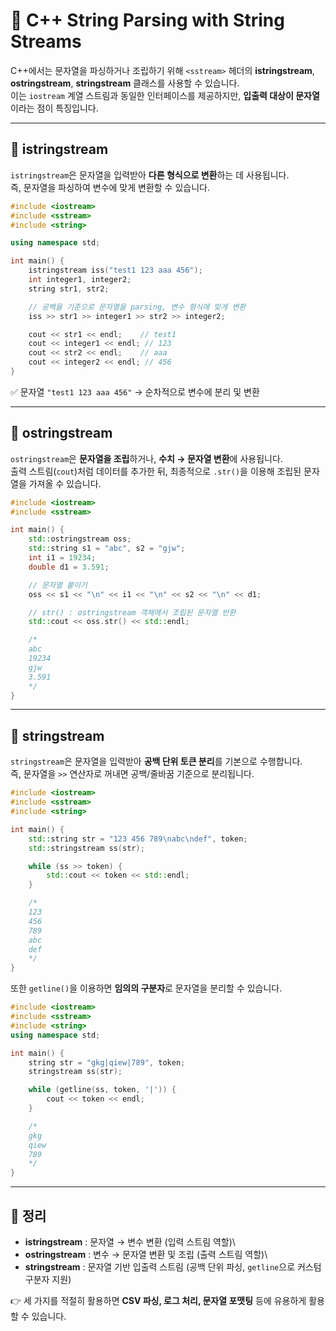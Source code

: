 # 📖 C++ String Parsing with String Streams

C++에서는 문자열을 파싱하거나 조립하기 위해 `<sstream>` 헤더의
**istringstream**, **ostringstream**, **stringstream** 클래스를 사용할
수 있습니다.\
이는 `iostream` 계열 스트림과 동일한 인터페이스를 제공하지만, **입출력
대상이 문자열**이라는 점이 특징입니다.

------------------------------------------------------------------------

## 🔹 istringstream

`istringstream`은 문자열을 입력받아 **다른 형식으로 변환**하는 데
사용됩니다.\
즉, 문자열을 파싱하여 변수에 맞게 변환할 수 있습니다.

``` cpp
#include <iostream>
#include <sstream>
#include <string>

using namespace std;

int main() {
    istringstream iss("test1 123 aaa 456");
    int integer1, integer2;
    string str1, str2;

    // 공백을 기준으로 문자열을 parsing, 변수 형식에 맞게 변환
    iss >> str1 >> integer1 >> str2 >> integer2;

    cout << str1 << endl;    // test1
    cout << integer1 << endl; // 123
    cout << str2 << endl;    // aaa
    cout << integer2 << endl; // 456
}
```

✅ 문자열 `"test1 123 aaa 456"` → 순차적으로 변수에 분리 및 변환

------------------------------------------------------------------------

## 🔹 ostringstream

`ostringstream`은 **문자열을 조립**하거나, **수치 → 문자열 변환**에
사용됩니다.\
출력 스트림(`cout`)처럼 데이터를 추가한 뒤, 최종적으로 `.str()`을 이용해
조립된 문자열을 가져올 수 있습니다.

``` cpp
#include <iostream>
#include <sstream>

int main() {
    std::ostringstream oss;
    std::string s1 = "abc", s2 = "gjw";
    int i1 = 19234;
    double d1 = 3.591;

    // 문자열 붙이기
    oss << s1 << "\n" << i1 << "\n" << s2 << "\n" << d1;

    // str() : ostringstream 객체에서 조립된 문자열 반환
    std::cout << oss.str() << std::endl;

    /*
    abc
    19234
    gjw
    3.591
    */
}
```

------------------------------------------------------------------------

## 🔹 stringstream

`stringstream`은 문자열을 입력받아 **공백 단위 토큰 분리**를 기본으로
수행합니다.\
즉, 문자열을 `>>` 연산자로 꺼내면 공백/줄바꿈 기준으로 분리됩니다.

``` cpp
#include <iostream>
#include <sstream>
#include <string>

int main() {
    std::string str = "123 456 789\nabc\ndef", token;
    std::stringstream ss(str);

    while (ss >> token) {
        std::cout << token << std::endl;
    }

    /*
    123
    456
    789
    abc
    def
    */
}
```

또한 `getline()`을 이용하면 **임의의 구분자**로 문자열을 분리할 수
있습니다.

``` cpp
#include <iostream>
#include <sstream>
#include <string>
using namespace std;

int main() {
    string str = "gkg|qiew|789", token;
    stringstream ss(str);

    while (getline(ss, token, '|')) {
        cout << token << endl;
    }

    /*
    gkg
    qiew
    789
    */
}
```

------------------------------------------------------------------------

## 📌 정리

-   **istringstream** : 문자열 → 변수 변환 (입력 스트림 역할)\
-   **ostringstream** : 변수 → 문자열 변환 및 조립 (출력 스트림 역할)\
-   **stringstream** : 문자열 기반 입출력 스트림 (공백 단위 파싱,
    `getline`으로 커스텀 구분자 지원)

👉 세 가지를 적절히 활용하면 **CSV 파싱, 로그 처리, 문자열 포맷팅** 등에
유용하게 활용할 수 있습니다.
